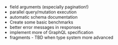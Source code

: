 - field arguments (especially pagination!)
- parallel query/mutation execution
- automatic schema documentation
- Create some basic benchmarks
- better error messages in responses
- implement more of GraphQL specification
- fragments - TBD when type system more advanced
